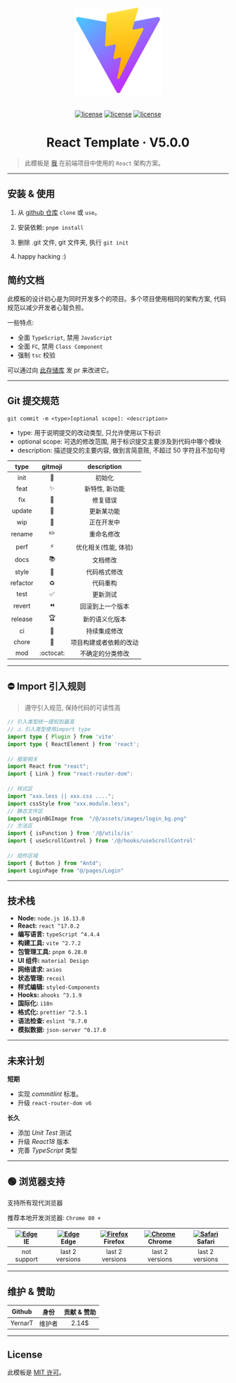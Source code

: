 <div align="center">
    <img width="200" height="200" 
    alt="React Template" 
    src="/logo.svg" />
    <br /><br />

[![license](https://img.shields.io/badge/React-17.0.2-blue?logo=React)](LICENSE)
[![license](https://img.shields.io/badge/Vite-2.7.2-blueviolet?logo=Vite)](LICENSE)
[![license](https://img.shields.io/badge/TypeScript-4.4.4-blue?logo=TypeScript)](LICENSE)

# React Template &middot; V5.0.0

</div>

> 此模板是 [我](https://github.com/YernarT) 在前端项目中使用的 `React` 架构方案。

---

## 安装 & 使用

1. 从 [github 仓库](https://github.com/YernarT/react_template) `clone` 或 `use`。

2. 安装依赖: `pnpm install`

3. 删除 .git 文件, git 文件夹, 执行 `git init`

4. happy hacking :)

## 简约文档

此模板的设计初心是为同时开发多个的项目。多个项目使用相同的架构方案, 代码规范以减少开发者心智负担。

一些特点:

- 全面 `TypeScript`, 禁用 `JavaScript`
- 全面 `FC`, 禁用 `Class Component`
- 强制 `tsc` 校验

可以通过向 [此存储库](https://github.com/YernarT/react_template) 发 pr 来改进它。

---

## Git 提交规范

`git commit -m <type>[optional scope]: <description>`

- type: 用于说明提交的改动类型, 只允许使用以下标识
- optional scope: 可选的修改范围, 用于标识提交主要涉及到代码中哪个模块
- description: 描述提交的主要内容, 做到言简意赅, 不超过 50 字符且不加句号

|   type   |         gitmoji          |      description       |
| :------: | :----------------------: | :--------------------: |
|   init   |        :rainbow:         |         初始化         |
|   feat   |        :sparkles:        |     新特性, 新功能     |
|   fix    |          :bug:           |        修复错误        |
|  update  |         :hammer:         |       更新某功能       |
|   wip    |      :construction:      |       正在开发中       |
|  rename  |        :pencil2:         |       重命名修改       |
|   perf   |          :zap:           |  优化相关(性能, 体验)  |
|   docs   |         :books:          |        文档修改        |
|  style   |       :nail_care:        |      代码格式修改      |
| refactor |        :recycle:         |        代码重构        |
|   test   |    :white_check_mark:    |        更新测试        |
|  revert  |         :rewind:         |    回滚到上一个版本    |
| release  |         :trophy:         |     新的语义化版本     |
|    ci    | :vertical_traffic_light: |      持续集成修改      |
|  chore   |         :wrench:         | 项目构建或者依赖的改动 |
|   mod    |        :octocat:         |    不确定的分类修改    |

---

## ⛔️ Import 引入规则

> 遵守引入规范, 保持代码的可读性高

```typescript
// 引入类型统一提权到最高
// ⚠️ 引入类型使用import type
import type { Plugin } from 'vite'
import type { ReactElement } from 'react';

// 框架相关
import React from "react";
import { Link } from "react-router-dom":

// 样式区
import "xxx.less || xxx.css ....";
import cssStyle from "xxx.module.less";
// 静态文件区
import LoginBGImage from  "/@/assets/images/login_bg.png"
// 方法区
import { isFunction } from '/@/utils/is'
import { useScrollControl } from '/@/hooks/useScrollControl'

// 组件区域
import { Button } from "Antd";
import LoginPage from "@/pages/Login"
```

---

## 技术栈

- **Node:** `node.js 16.13.0`
- **React:** `react ^17.0.2`
- **编写语言:** `typeScript ^4.4.4`
- **构建工具:** `vite ^2.7.2`
- **包管理工具:** `pnpm 6.28.0`
- **UI 组件:** `material Design`
- **网络请求:** `axios`
- **状态管理:** `recoil`
- **样式编辑:** `styled-Components`
- **Hooks:** `ahooks ^3.1.9`
- **国际化:** `i18n`
- **格式化:** `prettier ^2.5.1`
- **语法检查:** `eslint ^8.7.0`
- **模拟数据:** `json-server ^0.17.0`

---

## 未来计划

**短期**

- 实现 _commitlint_ 标准。
- 升级 `react-router-dom v6`

**长久**

- 添加 _Unit Test_ 测试
- 升级 _React18_ 版本
- 完善 _TypeScript_ 类型

---

## 🟢 浏览器支持

支持所有现代浏览器

推荐本地开发浏览器: `Chrome 80 +`

| [<img src="https://raw.githubusercontent.com/alrra/browser-logos/master/src/edge/edge_48x48.png" alt=" Edge" width="24px" height="24px" />](http://godban.github.io/browsers-support-badges/)</br>IE | [<img src="https://raw.githubusercontent.com/alrra/browser-logos/master/src/edge/edge_48x48.png" alt=" Edge" width="24px" height="24px" />](http://godban.github.io/browsers-support-badges/)</br>Edge | [<img src="https://raw.githubusercontent.com/alrra/browser-logos/master/src/firefox/firefox_48x48.png" alt="Firefox" width="24px" height="24px" />](http://godban.github.io/browsers-support-badges/)</br>Firefox | [<img src="https://raw.githubusercontent.com/alrra/browser-logos/master/src/chrome/chrome_48x48.png" alt="Chrome" width="24px" height="24px" />](http://godban.github.io/browsers-support-badges/)</br>Chrome | [<img src="https://raw.githubusercontent.com/alrra/browser-logos/master/src/safari/safari_48x48.png" alt="Safari" width="24px" height="24px" />](http://godban.github.io/browsers-support-badges/)</br>Safari |
| :--------------------------------------------------------------------------------------------------------------------------------------------------------------------------------------------------: | :----------------------------------------------------------------------------------------------------------------------------------------------------------------------------------------------------: | :---------------------------------------------------------------------------------------------------------------------------------------------------------------------------------------------------------------: | :-----------------------------------------------------------------------------------------------------------------------------------------------------------------------------------------------------------: | :-----------------------------------------------------------------------------------------------------------------------------------------------------------------------------------------------------------: |
|                                                                                             not support                                                                                              |                                                                                            last 2 versions                                                                                             |                                                                                                  last 2 versions                                                                                                  |                                                                                                last 2 versions                                                                                                |                                                                                                last 2 versions                                                                                                |

---

## 维护 & 赞助

| Github  |  身份  | 贡献 & 赞助 |
| :-----: | :----: | :---------: |
| YernarT | 维护者 |    2.14$    |

---

## License

此模板是 [MIT 许可](./LICENSE)。
